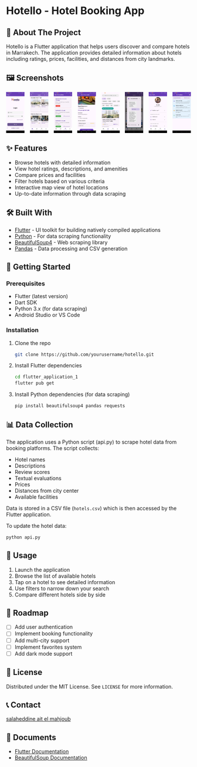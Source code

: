 ﻿# Hotello - Hotel Booking App




## 📱 About The Project

Hotello is a Flutter application that helps users discover and compare hotels in Marrakech. The application provides detailed information about hotels including ratings, prices, facilities, and distances from city landmarks.

## 🖼️ Screenshots

<div style="display: flex; justify-content: space-between;">
    <img src="assets/screenshot/screenshot1.jpeg" alt="Home Screen" width="10%"/>
    <img src="assets/screenshot/screenshot2.jpeg" alt="Hotel Details" width="10%"/>
    <img src="assets/screenshot/screenshot3.jpeg" alt="Booking Screen" width="10%"/>
    <img src="assets/screenshot/screenshot4.jpeg" alt="Booking Screen" width="10%"/>
    <img src="assets/screenshot/screenshot5.jpeg" alt="Booking Screen" width="10%"/>
    <img src="assets/screenshot/screenshot6.jpeg" alt="Booking Screen" width="10%"/>
    <img src="assets/screenshot/screenshot7.jpeg" alt="Booking Screen" width="10%"/>
    <img src="assets/screenshot/screenshot8.jpeg" alt="Booking Screen" width="10%"/>
</div>


## ✨ Features

- Browse hotels  with detailed information
- View hotel ratings, descriptions, and amenities
- Compare prices and facilities
- Filter hotels based on various criteria
- Interactive map view of hotel locations
- Up-to-date information through data scraping

## 🛠️ Built With

- [Flutter](https://flutter.dev/) - UI toolkit for building natively compiled applications
- [Python](https://www.python.org/) - For data scraping functionality
- [BeautifulSoup4](https://www.crummy.com/software/BeautifulSoup/) - Web scraping library
- [Pandas](https://pandas.pydata.org/) - Data processing and CSV generation

## 🚀 Getting Started

### Prerequisites

- Flutter (latest version)
- Dart SDK
- Python 3.x (for data scraping)
- Android Studio or VS Code

### Installation

1. Clone the repo
   ```sh
   git clone https://github.com/yourusername/hotello.git
   ```
   
2. Install Flutter dependencies
   ```sh
   cd flutter_application_1
   flutter pub get
   ```

3. Install Python dependencies (for data scraping)
   ```sh
   pip install beautifulsoup4 pandas requests
   ```

## 📊 Data Collection

The application uses a Python script (api.py) to scrape hotel data from booking platforms. The script collects:

- Hotel names
- Descriptions
- Review scores
- Textual evaluations
- Prices
- Distances from city center
- Available facilities

Data is stored in a CSV file (`hotels.csv`) which is then accessed by the Flutter application.

To update the hotel data:
```sh
python api.py
```

## 📱 Usage

1. Launch the application
2. Browse the list of available hotels
3. Tap on a hotel to see detailed information
4. Use filters to narrow down your search
5. Compare different hotels side by side

## 🚧 Roadmap

- [ ] Add user authentication
- [ ] Implement booking functionality
- [ ] Add multi-city support
- [ ] Implement favorites system
- [ ] Add dark mode support

## 📄 License

Distributed under the MIT License. See `LICENSE` for more information.

## 📞 Contact

[salaheddine ait el mahjoub](salaheddineaielmahjoub@gmail.com)



## 🙏 Documents

- [Flutter Documentation](https://docs.flutter.dev/)
- [BeautifulSoup Documentation](https://www.crummy.com/software/BeautifulSoup/bs4/doc/)
